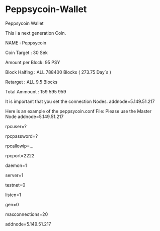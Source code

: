 # Peppsycoin-Wallet
Peppsycoin Wallet

This i a next generation Coin.

NAME            : Peppsycoin

Coin Target     : 30 Sek

Amount per Block: 95  PSY

Block Halfing   : ALL 788400 Blocks  ( 273.75 Day`s ) 

Retarget        : ALL 9.5 Blocks

Total Ammount   : 159 595 959


It is important that you set the connection Nodes.
addnode=5.149.51.217 

Here is an example of the peppsycoin.conf File: Please use the Master Node addnode=5.149.51.217 


rpcuser=?     

rpcpassword=?  

rpcallowip=*.*.*.*             

rpcport=2222   

daemon=1

server=1

testnet=0  

listen=1

gen=0

maxconnections=20     

addnode=5.149.51.217                            




